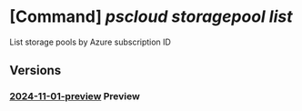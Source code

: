 # [Command] _pscloud storagepool list_

List storage pools by Azure subscription ID

## Versions

### [2024-11-01-preview](/Resources/mgmt-plane/L3N1YnNjcmlwdGlvbnMve30vcHJvdmlkZXJzL3B1cmVzdG9yYWdlLmJsb2NrL3N0b3JhZ2Vwb29scw==/2024-11-01-preview.xml) **Preview**

<!-- mgmt-plane /subscriptions/{}/providers/purestorage.block/storagepools 2024-11-01-preview -->
<!-- mgmt-plane /subscriptions/{}/resourcegroups/{}/providers/purestorage.block/storagepools 2024-11-01-preview -->
